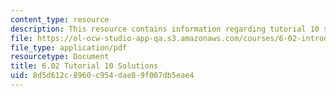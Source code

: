 ```yaml
---
content_type: resource
description: This resource contains information regarding tutorial 10 solutions.
file: https://ol-ocw-studio-app-qa.s3.amazonaws.com/courses/6-02-introduction-to-eecs-ii-digital-communication-systems-fall-2012/8d5d612c8960c954dae89f007db5eae4_MIT6_02F12_tutor10_sol.pdf
file_type: application/pdf
resourcetype: Document
title: 6.02 Tutorial 10 Solutions
uid: 8d5d612c-8960-c954-dae8-9f007db5eae4
---
```

